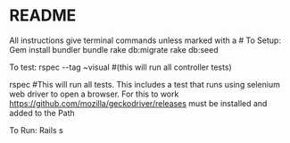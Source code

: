 # README
All instructions give terminal commands unless marked with a #
To Setup: 
Gem install bundler
bundle 
rake db:migrate
rake db:seed

To test:
rspec --tag ~visual 
#(this will run all controller tests)

rspec 
#This will run all tests. This includes a test that runs using selenium web driver to open a browser. For this to work https://github.com/mozilla/geckodriver/releases must be installed and added to the Path 

To Run:
Rails s

